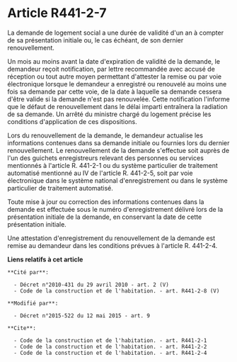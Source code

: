 # Article R441-2-7

La demande de logement social a une durée de validité d'un an à compter de sa présentation initiale ou, le cas échéant, de
son dernier renouvellement. 

Un mois au moins avant la date d'expiration de validité de la demande, le demandeur reçoit notification, par lettre
recommandée avec accusé de réception ou tout autre moyen permettant d'attester la remise ou par voie électronique lorsque le
demandeur a enregistré ou renouvelé au moins une fois sa demande par cette voie, de la date à laquelle sa demande cessera
d'être valide si la demande n'est pas renouvelée. Cette notification l'informe que le défaut de renouvellement dans le délai
imparti entraînera la radiation de sa demande. Un arrêté du ministre chargé du logement précise les conditions d'application
de ces dispositions. 

Lors du renouvellement de la demande, le demandeur actualise les informations contenues dans sa demande initiale ou fournies
lors du dernier renouvellement. Le renouvellement de la demande s'effectue soit auprès de l'un des guichets enregistreurs
relevant des personnes ou services mentionnés à l'article R. 441-2-1 ou du système particulier de traitement automatisé
mentionné au IV de l'article R. 441-2-5, soit par voie électronique dans le système national d'enregistrement ou dans le
système particulier de traitement automatisé.

Toute mise à jour ou correction des informations contenues dans la demande est effectuée sous le numéro d'enregistrement
délivré lors de la présentation initiale de la demande, en conservant la date de cette présentation initiale. 

Une attestation d'enregistrement du renouvellement de la demande est remise au demandeur dans les conditions prévues à
l'article R. 441-2-4.

**Liens relatifs à cet article**

	**Cité par**:

	  - Décret n°2010-431 du 29 avril 2010 - art. 2 (V)
	  - Code de la construction et de l'habitation. - art. R441-2-8 (V)

	**Modifié par**:

	  - Décret n°2015-522 du 12 mai 2015 - art. 9

	**Cite**:

	  - Code de la construction et de l'habitation. - art. R441-2-1
	  - Code de la construction et de l'habitation. - art. R441-2-2
	  - Code de la construction et de l'habitation. - art. R441-2-4
